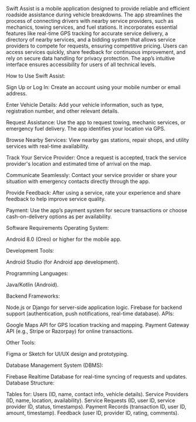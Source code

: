 Swift Assist is a mobile application designed to provide reliable and efficient roadside assistance during vehicle breakdowns. The app streamlines the process of connecting drivers with nearby service providers, such as mechanics, towing services, and fuel stations. It incorporates essential features like real-time GPS tracking for accurate service delivery, a directory of nearby services, and a bidding system that allows service providers to compete for requests, ensuring competitive pricing. Users can access services quickly, share feedback for continuous improvement, and rely on secure data handling for privacy protection. The app’s intuitive interface ensures accessibility for users of all technical levels.

How to Use Swift Assist:

Sign Up or Log In:
Create an account using your mobile number or email address.

Enter Vehicle Details:
Add your vehicle information, such as type, registration number, and other relevant details.

Request Assistance:
Use the app to request towing, mechanic services, or emergency fuel delivery. The app identifies your location via GPS.

Browse Nearby Services:
View nearby gas stations, repair shops, and utility services with real-time availability.

Track Your Service Provider:
Once a request is accepted, track the service provider's location and estimated time of arrival on the map.

Communicate Seamlessly:
Contact your service provider or share your situation with emergency contacts directly through the app.

Provide Feedback:
After using a service, rate your experience and share feedback to help improve service quality.

Payment:
Use the app’s payment system for secure transactions or choose cash-on-delivery options as per availability.


Software Requirements
Operating System:

Android 8.0 (Oreo) or higher for the mobile app.

Development Tools:

Android Studio (for Android app development).

Programming Languages:

Java/Kotlin (Android).

Backend Frameworks:

Node.js or Django for server-side application logic.
Firebase for backend support (authentication, push notifications, real-time database).
APIs:

Google Maps API for GPS location tracking and mapping.
Payment Gateway API (e.g., Stripe or Razorpay) for online transactions.

Other Tools:

Figma or Sketch for UI/UX design and prototyping.


Database Management System (DBMS):


Firebase Realtime Database for real-time syncing of requests and updates.
Database Structure:

Tables for:
Users (ID, name, contact info, vehicle details).
Service Providers (ID, name, location, availability).
Service Requests (ID, user ID, service provider ID, status, timestamps).
Payment Records (transaction ID, user ID, amount, timestamp).
Feedback (user ID, provider ID, rating, comments).
